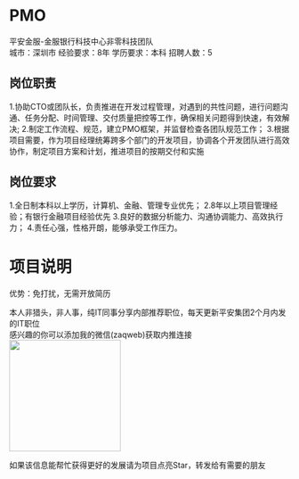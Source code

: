 # PMO
平安金服-金服银行科技中心非零科技团队  
城市：深圳市 经验要求：8年 学历要求：本科  招聘人数：5

## 岗位职责
1.协助CTO或团队长，负责推进在开发过程管理，对遇到的共性问题，进行问题沟通、任务分配、时间管理、交付质量把控等工作，确保相关问题得到快速，有效解决; 
   2.制定工作流程、规范，建立PMO框架，并监督检查各团队规范工作；
   3.根据项目需要，作为项目经理统筹跨多个部门的开发项目，协调各个开发团队进行高效协作，制定项目方案和计划，推进项目的按期交付和实施

## 岗位要求
1.全日制本科以上学历，计算机、金融、管理专业优先；
   2.8年以上项目管理经验；有银行金融项目经验优先
   3.良好的数据分析能力、沟通协调能力、高效执行力；
   4.责任心强，性格开朗，能够承受工作压力。

# 项目说明

优势：免打扰，无需开放简历

本人非猎头，非人事，纯IT同事分享内部推荐职位，每天更新平安集团2个月内发的IT职位  
感兴趣的你可以添加我的微信(zaqweb)获取内推连接  
<img src="https://github.com/zaqweb/PA-IT-JOBS/blob/master/WechatICode.jpeg"  height="200" width="200">

如果该信息能帮忙获得更好的发展请为项目点亮Star，转发给有需要的朋友





